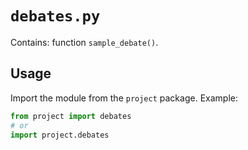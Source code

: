 # `debates.py`

Contains: function `sample_debate()`.

## Usage

Import the module from the `project` package. Example:

```python
from project import debates
# or
import project.debates
```
